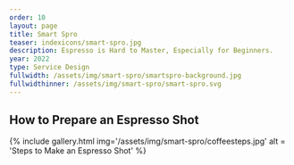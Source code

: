 ```yaml
---
order: 10
layout: page
title: Smart Spro
teaser: indexicons/smart-spro.jpg
description: Espresso is Hard to Master, Especially for Beginners. 
year: 2022
type: Service Design
fullwidth: /assets/img/smart-spro/smartspro-background.jpg
fullwidthinner: /assets/img/smart-spro/smart-spro.svg
---
```


## How to Prepare an Espresso Shot
{% include gallery.html img='/assets/img/smart-spro/coffeesteps.jpg' alt = 'Steps to Make an Espresso Shot' %}

